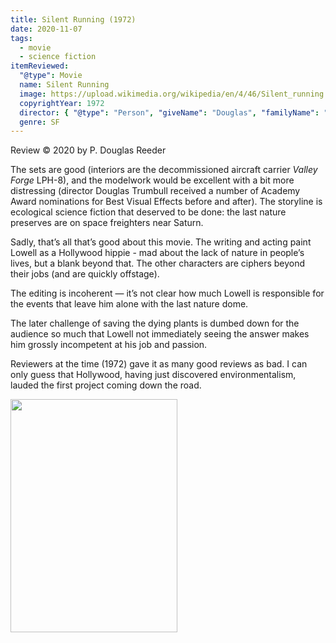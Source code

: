 ```yaml
---
title: Silent Running (1972)
date: 2020-11-07
tags:
  - movie
  - science fiction
itemReviewed:
  "@type": Movie
  name: Silent Running
  image: https://upload.wikimedia.org/wikipedia/en/4/46/Silent_running.jpg
  copyrightYear: 1972
  director: { "@type": "Person", "giveName": "Douglas", "familyName": "Trumbull" }
  genre: SF
---
```

Review ©️ 2020 by P. Douglas Reeder

The sets are good (interiors are the decommissioned aircraft carrier _Valley Forge_ LPH-8), and the modelwork would be excellent with a bit more distressing (director Douglas Trumbull received  a number of Academy Award nominations for Best Visual Effects before and after). The storyline is ecological science fiction that deserved to be done: the last nature preserves are on space freighters near Saturn.

Sadly, that’s all that’s good about this movie. The writing and acting paint Lowell as a Hollywood hippie - mad about the lack of nature in people’s lives, but a blank beyond that. The other characters are ciphers beyond their jobs (and are quickly offstage).

The editing is incoherent — it’s not clear how much Lowell is responsible for the events that leave him alone with the last nature dome.

The later challenge of saving the dying plants is dumbed down for the audience so much that Lowell not immediately seeing the answer makes him grossly incompetent at his job and passion.

Reviewers at the time (1972) gave it as many good reviews as bad. I can only guess that Hollywood, having just discovered environmentalism, lauded the first project coming down the road.

<div class="center-horizontal">
<img src="https://upload.wikimedia.org/wikipedia/en/4/46/Silent_running.jpg" width="267" height="373">
</div>
